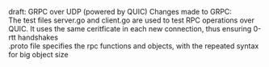 draft: GRPC over UDP (powered by QUIC)
Changes made to GRPC: <br />
The test files server.go and client.go are used to test RPC operations over QUIC. It uses the same ceritficate in each new connection, thus ensuring 0-rtt handshakes <br />
.proto file specifies the rpc functions and objects, with the repeated syntax for big object size <br />
